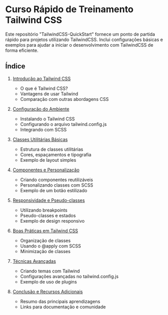 # Curso Rápido de Treinamento Tailwind CSS 

Este repositório "TailwindCSS-QuickStart" fornece um ponto de partida rápido para projetos utilizando TailwindCSS. Inclui configurações básicas e exemplos para ajudar a iniciar o desenvolvimento com TailwindCSS de forma eficiente.

## Índice

1. [Introdução ao Tailwind CSS](./01_introducao.md)
   - O que é Tailwind CSS?
   - Vantagens de usar Tailwind
   - Comparação com outras abordagens CSS

2. [Configuração do Ambiente](./02_configuracao.md)
   - Instalando o Tailwind CSS
   - Configurando o arquivo tailwind.config.js
   - Integrando com SCSS

3. [Classes Utilitárias Básicas](./03_classes_basicas.md)
   - Estrutura de classes utilitárias
   - Cores, espaçamentos e tipografia
   - Exemplo de layout simples

4. [Componentes e Personalização](./04_componentes.md)
   - Criando componentes reutilizáveis
   - Personalizando classes com SCSS
   - Exemplo de um botão estilizado

5. [Responsividade e Pseudo-classes](./05_responsividade.md)
   - Utilizando breakpoints
   - Pseudo-classes e estados
   - Exemplo de design responsivo

6. [Boas Práticas em Tailwind CSS](./06_boas_praticas.md)
   - Organização de classes
   - Usando o @apply com SCSS
   - Minimização de classes

7. [Técnicas Avançadas](./07_tecnicas_avancadas.md)
   - Criando temas com Tailwind
   - Configurações avançadas no tailwind.config.js
   - Exemplo de uso de plugins

8. [Conclusão e Recursos Adicionais](./08_conclusao.md)
   - Resumo das principais aprendizagens
   - Links para documentação e comunidade
